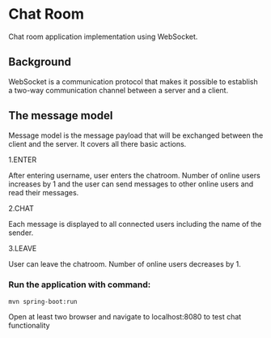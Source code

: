 # Chat Room
Chat room application implementation using WebSocket.

## Background
WebSocket is a communication protocol that makes it possible to establish a two-way communication channel between a server and a client.

## The message model
Message model is the message payload that will be exchanged between the client and the server. It covers all there basic actions.

1.ENTER

After entering username, user enters the chatroom. Number of online users increases by 1 and the user can send messages to other online users and read their messages.

2.CHAT

Each message is displayed to all connected users including the name of the sender.

3.LEAVE

User can leave the chatroom. Number of online users decreases by 1.

### Run the application with command:
```
mvn spring-boot:run
```

Open at least two browser and navigate to localhost:8080 to test chat functionality

